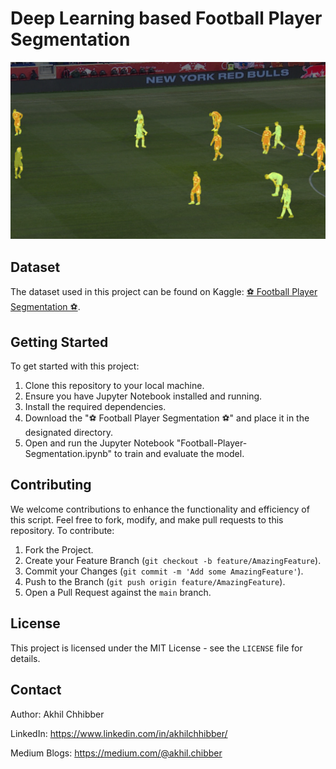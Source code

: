 # Deep Learning based Football Player Segmentation
<p align="center">
  <img src="https://github.com/akhilchibber/Football-Player-Segmentation/blob/main/Football_Player_Segmentation.png?raw=true" alt="earthml Logo">
</p>

## Dataset
The dataset used in this project can be found on Kaggle: [⚽ Football Player Segmentation ⚽](https://www.kaggle.com/datasets/ihelon/football-player-segmentation/code). 

## Getting Started
To get started with this project:

1. Clone this repository to your local machine.
2. Ensure you have Jupyter Notebook installed and running.
3. Install the required dependencies.
4. Download the "⚽ Football Player Segmentation ⚽" and place it in the designated directory.
5. Open and run the Jupyter Notebook "Football-Player-Segmentation.ipynb" to train and evaluate the model.

## Contributing
We welcome contributions to enhance the functionality and efficiency of this script. Feel free to fork, modify, and make pull requests to this repository. To contribute:

1. Fork the Project.
2. Create your Feature Branch (`git checkout -b feature/AmazingFeature`).
3. Commit your Changes (`git commit -m 'Add some AmazingFeature'`).
4. Push to the Branch (`git push origin feature/AmazingFeature`).
5. Open a Pull Request against the `main` branch.

## License

This project is licensed under the MIT License - see the `LICENSE` file for details.

## Contact

Author: Akhil Chhibber

LinkedIn: https://www.linkedin.com/in/akhilchhibber/

Medium Blogs: https://medium.com/@akhil.chibber
